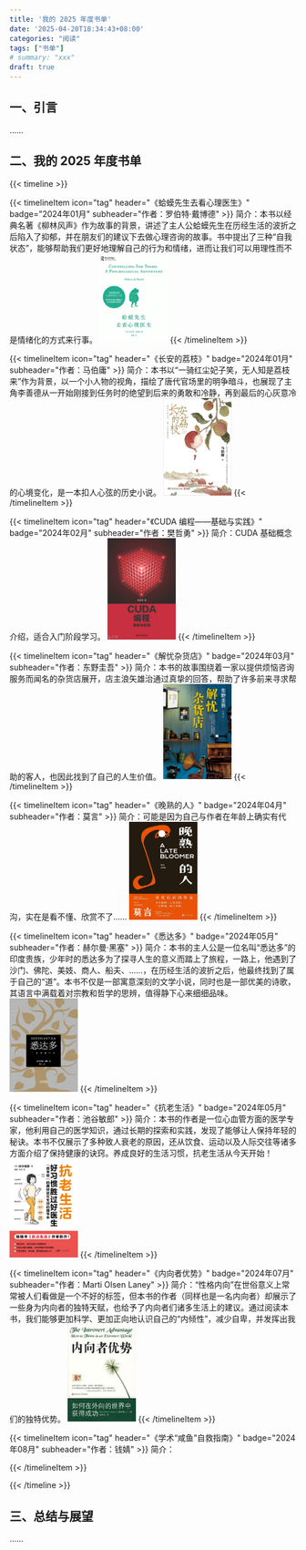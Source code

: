 ```yaml
---
title: '我的 2025 年度书单'
date: '2025-04-20T18:34:43+08:00'
categories: "阅读"
tags: ["书单"]
# summary: "xxx"
draft: true
---
```


## 一、引言

……

## 二、我的 2025 年度书单

{{< timeline >}}

{{< timelineItem icon="tag" header="《蛤蟆先生去看心理医生》" badge="2024年01月" subheader="作者：罗伯特·戴博德" >}}
简介：本书以经典名著《柳林风声》作为故事的背景，讲述了主人公蛤蟆先生在历经生活的波折之后陷入了抑郁，并在朋友们的建议下去做心理咨询的故事。书中提出了三种“自我状态”，能够帮助我们更好地理解自己的行为和情绪，进而让我们可以用理性而不是情绪化的方式来行事。
<img src="./images/蛤蟆先生去看心理医生.jpg" width="120" alt="book cover">
{{< /timelineItem >}}

{{< timelineItem icon="tag" header="《长安的荔枝》" badge="2024年01月" subheader="作者：马伯庸" >}}
简介：本书以“一骑红尘妃子笑，无人知是荔枝来”作为背景，以一个小人物的视角，描绘了唐代官场里的明争暗斗，也展现了主角李善德从一开始刚接到任务时的绝望到后来的勇敢和冷静，再到最后的心灰意冷的心境变化，是一本扣人心弦的历史小说。
<img src="./images/长安的荔枝.jpg" width="120" alt="book cover">
{{< /timelineItem >}}

{{< timelineItem icon="tag" header="《CUDA 编程——基础与实践》" badge="2024年02月" subheader="作者：樊哲勇" >}}
简介：CUDA 基础概念介绍，适合入门阶段学习。
<img src="./images/CUDA编程——基础与实践.png" width="120" alt="book cover">
{{< /timelineItem >}}

{{< timelineItem icon="tag" header="《解忧杂货店》" badge="2024年03月" subheader="作者：东野圭吾" >}}
简介：本书的故事围绕着一家以提供烦恼咨询服务而闻名的杂货店展开，店主浪矢雄治通过真挚的回答，帮助了许多前来寻求帮助的客人，也因此找到了自己的人生价值。
<img src="./images/解忧杂货店.jpg" width="120" alt="book cover">
{{< /timelineItem >}}

{{< timelineItem icon="tag" header="《晚熟的人》" badge="2024年04月" subheader="作者：莫言" >}}
简介：可能是因为自己与作者在年龄上确实有代沟，实在是看不懂、欣赏不了……
<img src="./images/晚熟的人.jpg" width="120" alt="book cover">
{{< /timelineItem >}}

{{< timelineItem icon="tag" header="《悉达多》" badge="2024年05月" subheader="作者：赫尔曼·黑塞" >}}
简介：本书的主人公是一位名叫“悉达多”的印度贵族，少年时的悉达多为了探寻人生的意义而踏上了旅程，一路上，他遇到了沙门、佛陀、美妓、商人、船夫、……，在历经生活的波折之后，他最终找到了属于自己的“道”。本书不仅是一部寓意深刻的文学小说，同时也是一部优美的诗歌，其语言中满载着对宗教和哲学的思辨，值得静下心来细细品味。
<img src="./images/悉达多.jpg" width="120" alt="book cover">
{{< /timelineItem >}}

{{< timelineItem icon="tag" header="《抗老生活》" badge="2024年05月" subheader="作者：池谷敏郎" >}}
简介：本书的作者是一位心血管方面的医学专家，他利用自己的医学知识，通过长期的探索和实践，发现了能够让人保持年轻的秘诀。本书不仅展示了多种致人衰老的原因，还从饮食、运动以及人际交往等诸多方面介绍了保持健康的诀窍。养成良好的生活习惯，抗老生活从今天开始！
<img src="./images/抗老生活.jpg" width="120" alt="book cover">
{{< /timelineItem >}}

{{< timelineItem icon="tag" header="《内向者优势》" badge="2024年07月" subheader="作者：Marti Olsen Laney" >}}
简介：“性格内向”在世俗意义上常常被人们看做是一个不好的标签，但本书的作者（同样也是一名内向者）却展示了一些身为内向者的独特天赋，也给予了内向者们诸多生活上的建议。通过阅读本书，我们能够更加科学、更加正向地认识自己的“内倾性”，减少自卑，并发挥出我们的独特优势。
<img src="./images/内向者优势.jpg" width="120" alt="book cover">
{{< /timelineItem >}}

{{< timelineItem icon="tag" header="《学术“咸鱼”自救指南》" badge="2024年08月" subheader="作者：钱婧" >}}
简介：
<!-- <img src="./images/" width="120" alt="book cover"> -->
{{< /timelineItem >}}

{{< /timeline >}}

## 三、总结与展望

……
